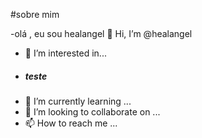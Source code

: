 #sobre mim

-olá , eu sou healangel  👋 Hi, I’m @healangel
- 👀 I’m interested in...
- ##### teste
- 🌱 I’m currently learning ...
- 💞️ I’m looking to collaborate on ...
- 📫 How to reach me ...

<!---
healangel/healangel is a ✨ special ✨ repository because its `README.md` (this file) appears on your GitHub profile.
You can click the Preview link to take a look at your changes.
--->
